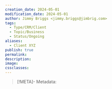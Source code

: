 ```yaml
---
creation_date: 2024-05-01
modification_date: 2024-05-01
author: Jimmy Briggs <jimmy.briggs@jimbrig.com>
tags:
  - Type/CRM/Client
  - Topic/Business
  - Status/Ongoing
aliases:
  - Client XYZ
publish: true
permalink:
description:
image:
cssclasses:
---
```


> [!META]- Metadata:
> 